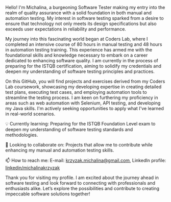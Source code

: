 Hello! I'm Michalina, a burgeoning Software Tester making my entry into the realm of quality assurance with a solid foundation in both manual and automation testing. My interest in software testing sparked from a desire to ensure that technology not only meets its design specifications but also exceeds user expectations in reliability and performance. 

My journey into this fascinating world began at Coders Lab, where I completed an intensive course of 80 hours in manual testing and 48 hours in automation testing training. This experience has armed me with the foundational skills and knowledge necessary to embark on a career dedicated to enhancing software quality. I am currently in the process of preparing for the ISTQB certification, aiming to solidify my credentials and deepen my understanding of software testing principles and practices.

On this GitHub, you will find projects and exercises derived from my Coders Lab coursework, showcasing my developing expertise in creating detailed test plans, executing test cases, and employing automation tools to streamline the testing process. I am keen on furthering my proficiency in areas such as web automation with Selenium, API testing, and developing my Java skills. I'm actively seeking opportunities to apply what I've learned in real-world scenarios.

💡 Currently learning: Preparing for the ISTQB Foundation Level exam to deepen my understanding of software testing standards and methodologies.

🤝 Looking to collaborate on: Projects that allow me to contribute while enhancing my manual and automation testing skills.

📫 How to reach me: E-mail: krzyzak.michalina@gmail.com, LinkedIn profile: [linkedin/michalinakrzyzak](https://www.linkedin.com/in/michalinafilipek/)

Thank you for visiting my profile. I am excited about the journey ahead in software testing and look forward to connecting with professionals and enthusiasts alike. Let’s explore the possibilities and contribute to creating impeccable software solutions together!

